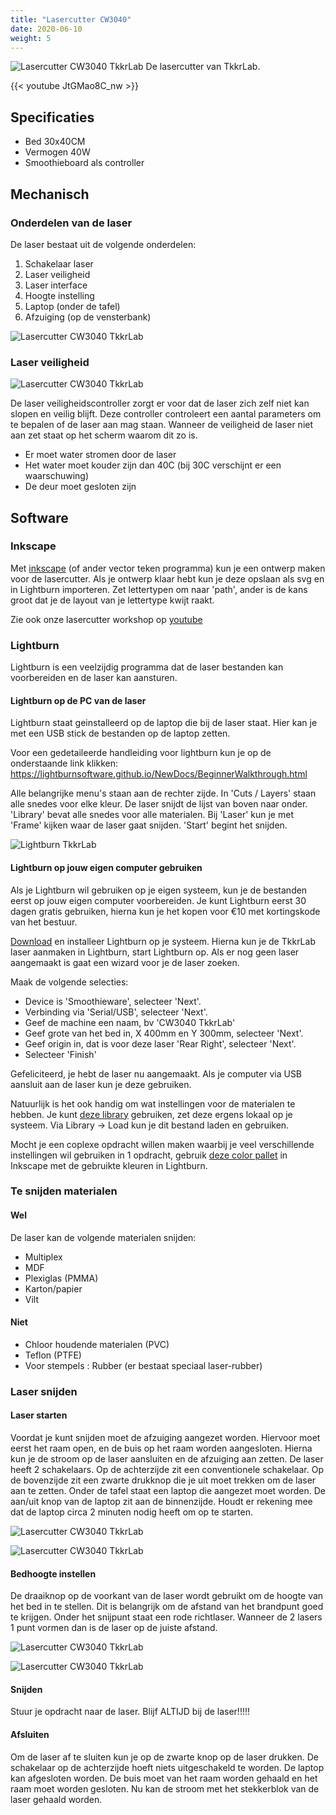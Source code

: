 ```yaml
---
title: "Lasercutter CW3040"
date: 2020-06-10
weight: 5
---
```


![Lasercutter CW3040 TkkrLab](/images/TkkrLab_Laser_Cutter_CW3040.jpg)
De lasercutter van TkkrLab.

{{< youtube JtGMao8C_nw >}}

  
## Specificaties
 * Bed 30x40CM
 * Vermogen 40W
 * Smoothieboard als controller

## Mechanisch

### Onderdelen van de laser

De laser bestaat uit de volgende onderdelen:

 1. Schakelaar laser
 2. Laser veiligheid
 3. Laser interface
 4. Hoogte instelling
 5. Laptop (onder de tafel)
 6. Afzuiging (op de vensterbank)
 
![Lasercutter CW3040 TkkrLab](/images/Laser_overview.png)
 

### Laser veiligheid

![Lasercutter CW3040 TkkrLab](/images/TkkrLab_Laser_Safetycontr.jpg)

De laser veiligheidscontroller zorgt er voor dat de laser zich zelf niet kan slopen en veilig blijft. Deze controller controleert een aantal parameters om te bepalen of de laser aan mag staan. Wanneer de veiligheid de laser niet aan zet staat op het scherm waarom dit zo is. 

 * Er moet water stromen door de laser
 * Het water moet kouder zijn dan 40C (bij 30C verschijnt er een waarschuwing)
 * De deur moet gesloten zijn

## Software

### Inkscape
Met [inkscape](http://inkscape.org/) (of ander vector teken programma) kun je een ontwerp maken voor de lasercutter. Als je ontwerp klaar hebt kun je deze opslaan als svg en in Lightburn importeren. Zet lettertypen om naar 'path', ander is de kans groot dat je de layout van je lettertype kwijt raakt.

Zie ook onze lasercutter workshop op [youtube](https://www.youtube.com/watch?v=JtGMao8C_nw)

### Lightburn

Lightburn is een veelzijdig programma dat de laser bestanden kan voorbereiden en de laser kan aansturen.

#### Lightburn op de PC van de laser

Lightburn staat geinstalleerd op de laptop die bij de laser staat. Hier kan je met een USB stick de bestanden op de laptop zetten. 

Voor een gedetaileerde handleiding voor lightburn kun je op de onderstaande link klikken:
https://lightburnsoftware.github.io/NewDocs/BeginnerWalkthrough.html

Alle belangrijke menu's staan aan de rechter zijde. In 'Cuts / Layers' staan alle snedes voor elke kleur. De laser snijdt de lijst van boven naar onder. 'Library' bevat alle snedes voor alle materialen. Bij 'Laser' kun je met 'Frame' kijken waar de laser gaat snijden. 'Start' begint het snijden.

![Lightburn TkkrLab](/images/Lightburn_TkkrLab.png)

#### Lightburn op jouw eigen computer gebruiken

Als je Lightburn wil gebruiken op je eigen systeem, kun je de bestanden eerst op jouw eigen computer voorbereiden. Je kunt Lightburn eerst 30 dagen gratis gebruiken, hierna kun je het kopen voor €10 met kortingskode van het bestuur.

[Download](https://lightburnsoftware.com/pages/trial-version-try-before-you-buy) en installeer Lightburn op je systeem. Hierna kun je de TkkrLab laser aanmaken in Lightburn, start Lightburn op. Als er nog geen laser aangemaakt is gaat een wizard voor je de laser zoeken. 

Maak de volgende selecties:

 * Device is 'Smoothieware', selecteer 'Next'.
 * Verbinding via 'Serial/USB', selecteer 'Next'.
 * Geef de machine een naam, bv 'CW3040 TkkrLab'
 * Geef grote van het bed in, X 400mm en Y 300mm, selecteer 'Next'.
 * Geef origin in, dat is voor deze laser 'Rear Right', selecteer 'Next'.
 * Selecteer 'Finish'

Gefeliciteerd, je hebt de laser nu aangemaakt. Als je computer via USB aansluit aan de laser kun je deze gebruiken.

Natuurlijk is het ook handig om wat instellingen voor de materialen te hebben. Je kunt [deze library](/files/tkkrLab_lightburn.zip) gebruiken, zet deze ergens lokaal op je systeem. Via Library -> Load kun je dit bestand laden en gebruiken.


Mocht je een coplexe opdracht willen maken waarbij je veel verschillende instellingen wil gebruiken in 1 opdracht, gebruik [deze color pallet](/files/color_palette_lightburn.zip) in Inkscape met de gebruikte kleuren in Lightburn.

### Te snijden materialen

#### Wel

De laser kan de volgende materialen snijden:

 * Multiplex
 * MDF
 * Plexiglas (PMMA)
 * Karton/papier
 * Vilt

#### Niet

 * Chloor houdende materialen (PVC)
 * Teflon (PTFE)
 * Voor stempels : Rubber (er bestaat speciaal laser-rubber)

### Laser snijden

#### Laser starten

Voordat je kunt snijden moet de afzuiging aangezet worden. Hiervoor moet eerst het raam open, en de buis op het raam worden aangesloten. Hierna kun je de stroom op de laser aansluiten en de afzuiging aan zetten. De laser heeft 2 schakelaars. Op de achterzijde zit een conventionele schakelaar. Op de bovenzijde zit een zwarte drukknop die je uit moet trekken om de laser aan te zetten. Onder de tafel staat een laptop die aangezet moet worden. De aan/uit knop van de laptop zit aan de binnenzijde. Houdt er rekening mee dat de laptop circa 2 minuten nodig heeft om op te starten.

![Lasercutter CW3040 TkkrLab](/images/TkkrLab_Laser_Raam_open1.jpg)

![Lasercutter CW3040 TkkrLab](/images/TkkrLab_Laser_Raam_open2.jpg)

#### Bedhoogte instellen

De draaiknop op de voorkant van de laser wordt gebruikt om de hoogte van het bed in te stellen. Dit is belangrijk om de afstand van het brandpunt goed te krijgen. Onder het snijpunt staat een rode richtlaser. Wanneer de 2 lasers 1 punt vormen dan is de laser op de juiste afstand.

![Lasercutter CW3040 TkkrLab](/images/TkkrLab_Laser_spot_fout.jpg)

![Lasercutter CW3040 TkkrLab](/images/TkkrLab_Laser_spot_goed.jpg)

#### Snijden

Stuur je opdracht naar de laser. Blijf ALTIJD bij de laser!!!!! 

#### Afsluiten

Om de laser af te sluiten kun je op de zwarte knop op de laser drukken. De schakelaar op de achterzijde hoeft niets uitgeschakeld te worden. De laptop kan afgesloten worden. De buis moet van het raam worden gehaald en het raam moet worden gesloten. Nu kan de stroom met het stekkerblok van de laser gehaald worden.




